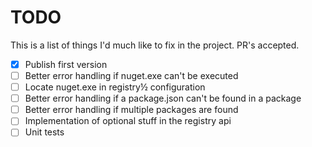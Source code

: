 # TODO
This is a list of things I'd much like to fix in the project. PR's accepted.

 - [x] Publish first version
 - [ ] Better error handling if nuget.exe can't be executed
 - [ ] Locate nuget.exe in registry½ configuration
 - [ ] Better error handling if a package.json can't be found in a package
 - [ ] Better error handling if multiple packages are found
 - [ ] Implementation of optional stuff in the registry api
 - [ ] Unit tests
